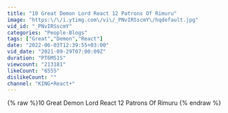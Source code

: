 ```yaml
---
title: "10 Great Demon Lord React 12 Patrons Of Rimuru"
image: "https:\/\/i.ytimg.com\/vi\/_PNvIRSscmY\/hqdefault.jpg"
vid_id: "_PNvIRSscmY"
categories: "People-Blogs"
tags: ["Great","Demon","React"]
date: "2022-06-03T12:39:55+03:00"
vid_date: "2021-09-29T07:00:09Z"
duration: "PT6M51S"
viewcount: "213181"
likeCount: "6555"
dislikeCount: ""
channel: "KING•React•"
---
```

{% raw %}10 Great Demon Lord React 12 Patrons Of Rimuru {% endraw %}

